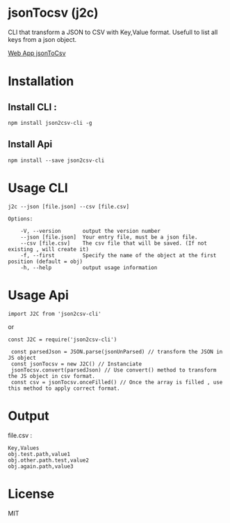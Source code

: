 # jsonTocsv (j2c)
CLI that transform a JSON to CSV with Key,Value format. Usefull to list all keys from a json object.

[Web App jsonToCsv](https://jsontocsv.paulrossethings.com/)

# Installation

## Install CLI :
```
npm install json2csv-cli -g
```

## Install Api
```
npm install --save json2csv-cli
```

# Usage CLI

```
j2c --json [file.json] --csv [file.csv]
```

```
Options:

    -V, --version       output the version number
    --json [file.json]  Your entry file, must be a json file.
    --csv [file.csv]    The csv file that will be saved. (If not existing , will create it)
    -f, --first         Specify the name of the object at the first position (default = obj)
    -h, --help          output usage information
```

# Usage Api

```
import J2C from 'json2csv-cli'
```
or
```
const J2C = require('json2csv-cli')
```

```
 const parsedJson = JSON.parse(jsonUnParsed) // transform the JSON in JS object
 const jsonTocsv = new J2C() // Instanciate
 jsonTocsv.convert(parsedJson) // Use convert() method to transform the JS object in csv format.
 const csv = jsonTocsv.onceFilled() // Once the array is filled , use this method to apply correct format.
```

# Output

file.csv :

```
Key,Values
obj.test.path,value1
obj.other.path.test,value2
obj.again.path,value3
```

# License 

MIT